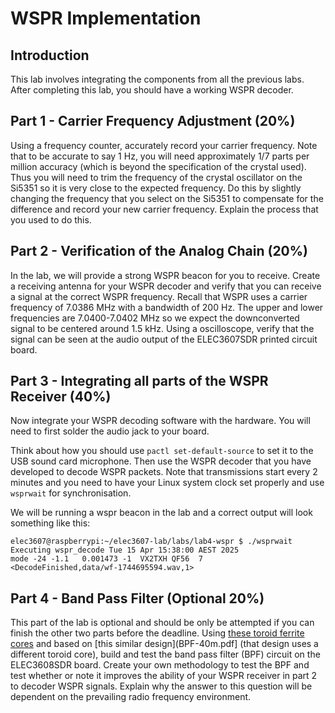 # WSPR Implementation

## Introduction

This lab involves integrating the components from all the previous labs.  After completing this lab, you should have a working WSPR decoder.

## Part 1 - Carrier Frequency Adjustment (20%)
Using a frequency counter, accurately record your carrier frequency. Note that to be accurate to say 1 Hz, you will need approximately 1/7 parts per million accuracy (which is beyond the specification of the crystal used). Thus you
will need to trim the frequency of the crystal oscillator on the Si5351 so it is very close to the expected frequency. Do this by slightly changing the frequency that you select on the Si5351 to compensate for the difference and record your new carrier frequency. Explain the process that you used to do this.

## Part 2 - Verification of the Analog Chain (20%)
In the lab, we will provide a strong WSPR beacon for you to receive. Create a receiving antenna for your WSPR decoder and verify that you can receive a signal at the correct WSPR frequency. Recall that WSPR uses a carrier frequency of 7.0386 MHz with a bandwidth of 200 Hz. The upper and lower frequencies are 7.0400-7.0402 MHz so we expect the downconverted signal to be centered around 1.5 kHz. Using a oscilloscope, verify that the signal can be seen at the audio output of the ELEC3607SDR printed circuit board. 

## Part 3 - Integrating all parts of the WSPR Receiver (40%)
Now integrate your WSPR decoding software with the hardware. You will need to first solder the audio jack to your board. 

Think about how you should use ```pactl set-default-source``` to set it to the USB sound card microphone. Then use the WSPR decoder that you have developed to decode WSPR packets. Note that transmissions start every 2 minutes and you need to have your Linux system clock set properly and use ```wsprwait``` for synchronisation.

We will be running a wspr beacon in the lab and a correct output will look something like this:
```
elec3607@raspberrypi:~/elec3607-lab/labs/lab4-wspr $ ./wsprwait
Executing wspr_decode Tue 15 Apr 15:38:00 AEST 2025
mode -24 -1.1   0.001473 -1  VX2TXH QF56  7 
<DecodeFinished,data/wf-1744695594.wav,1>
```

## Part 4 - Band Pass Filter (Optional 20%)

This part of the lab is optional and should be only be attempted if you
can finish the other two parts before the deadline. Using [these
toroid ferrite cores](https://au.element14.com/fair-rite/5961001101/ferrite-core-toroid-61/dp/1781375) and based on [this similar design](BPF-40m.pdf] (that design uses a different toroid core), build and test the band pass filter (BPF) circuit
on the ELEC3608SDR board. Create your own methodology to test the BPF and test whether or note it improves the ability of your WSPR receiver in part 2 to decoder WSPR signals. Explain why the answer to this question will be dependent on the prevailing radio frequency environment.
